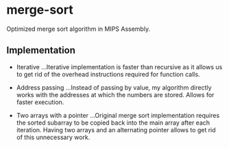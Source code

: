 # merge-sort
Optimized merge sort algorithm in MIPS Assembly.

## Implementation
* Iterative
...Iterative implementation is faster than recursive as it allows us to get rid of the overhead instructions required for function calls.

* Address passing
...Instead of passing by value, my algorithm directly works with the addresses at which the numbers are stored. Allows for faster execution.

* Two arrays with a pointer
...Original merge sort implementation requires the sorted subarray to be copied back into the main array after each iteration. Having two arrays and an alternating pointer allows to get rid of this unnecessary work.
